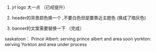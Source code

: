 1. jrl  logo 大一点    （已经提升）

2. header的背景颜色换一个 ,不要白色但是要靠近主题色   (换成了暗灰色)


3. banner的文案需要替换一下  （完成）

saskatoon：
Prince Albert: serving prince albert and area soon
yorkton: serving Yorkton and area under process

